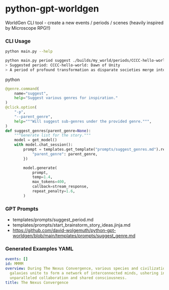 # python-gpt-worldgen
WorldGen CLI tool - create a new events / periods / scenes (heavily inspired by Microscope RPG!!)


### CLI Usage

```sh
python main.py --help

python main.py period suggest ./builds/my_world/periods/CCCC-hello-world
> Suggested period: CCCC-hello-world: Dawn of Unity
> A period of profound transformation as disparate societies merge into unified superorganisms.
```

python

```py
@genre.command(
    name="suggest",
    help="Suggest various genres for inspiration."
)
@click.option(
    "-p",
    "--parent_genre",
    help="""Will suggest sub-genres under the provided genre.""",
)
def suggest_genres(parent_genre=None):
    """Generate list for the story."""
    model = get_model()
    with model.chat_session():
        prompt = templates.get_template("prompts/suggest_genres.md").render({
            "parent_genre": parent_genre,
        })

        model.generate(
            prompt,
            temp=1.4,
            max_tokens=400,
            callback=stream_response,
            repeat_penalty=1.6,
        )
```


### GPT Prompts

- templates/prompts/suggest_period.md
- templates/prompts/start_brainstorm_story_ideas.jinja.md
- https://github.com/david-wolgemuth/python-gpt-worldgen/blob/main/templates/prompts/suggest_genre.md

### Generated Examples YAML

```yaml
events: []
id: MMMM
overview: During The Nexus Convergence, various species and civilizations across the
  galaxies unite to form a network of interconnected minds, ushering in an era of
  unparalleled collaboration and shared consciousness.
title: The Nexus Convergence
```
